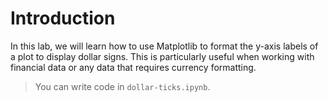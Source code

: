 # Introduction

In this lab, we will learn how to use Matplotlib to format the y-axis labels of a plot to display dollar signs. This is particularly useful when working with financial data or any data that requires currency formatting.

> You can write code in `dollar-ticks.ipynb`.
